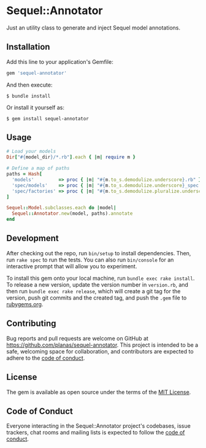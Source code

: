# Sequel::Annotator

Just an utility class to generate and inject Sequel model annotations.

## Installation

Add this line to your application's Gemfile:

```ruby
gem 'sequel-annotator'
```

And then execute:

    $ bundle install

Or install it yourself as:

    $ gem install sequel-annotator

## Usage

```ruby
# Load your models
Dir["#{model_dir}/*.rb"].each { |m| require m }

# Define a map of paths
paths = Hash[
  'models'         => proc { |m| "#{m.to_s.demodulize.underscore}.rb" },
  'spec/models'    => proc { |m| "#{m.to_s.demodulize.underscore}_spec.rb" },
  'spec/factories' => proc { |m| "#{m.to_s.demodulize.pluralize.underscore}.rb" }
]

Sequel::Model.subclasses.each do |model|
  Sequel::Annotator.new(model, paths).annotate
end
```

## Development

After checking out the repo, run `bin/setup` to install dependencies. Then, run `rake spec` to run the tests. You can also run `bin/console` for an interactive prompt that will allow you to experiment.

To install this gem onto your local machine, run `bundle exec rake install`. To release a new version, update the version number in `version.rb`, and then run `bundle exec rake release`, which will create a git tag for the version, push git commits and the created tag, and push the `.gem` file to [rubygems.org](https://rubygems.org).

## Contributing

Bug reports and pull requests are welcome on GitHub at https://github.com/planas/sequel-annotator. This project is intended to be a safe, welcoming space for collaboration, and contributors are expected to adhere to the [code of conduct](https://github.com/planas/sequel-annotator/blob/master/CODE_OF_CONDUCT.md).

## License

The gem is available as open source under the terms of the [MIT License](https://opensource.org/licenses/MIT).

## Code of Conduct

Everyone interacting in the Sequel::Annotator project's codebases, issue trackers, chat rooms and mailing lists is expected to follow the [code of conduct](https://github.com/[USERNAME]/sequel-annotator/blob/master/CODE_OF_CONDUCT.md).

